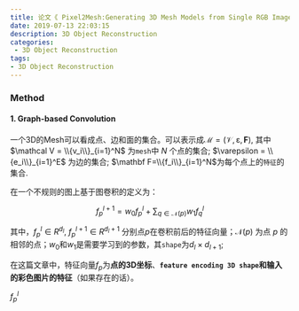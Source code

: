 ```yaml
---
title: 论文《 Pixel2Mesh:Generating 3D Mesh Models from Single RGB Images》
date: 2019-07-13 22:03:15
description: 3D Object Reconstruction
categories:
 - 3D Object Reconstruction
tags: 
- 3D Object Reconstruction
---
```



### Method
#### 1. Graph-based Convolution


一个3D的Mesh可以看成点、边和面的集合。可以表示成$\mathcal M =(\mathcal V,\mathcal \varepsilon,\mathbf F)$,
其中 $\mathcal V = \\{v_i\\}_{i=1}^N$ 为`mesh`中 $N$ 个点的集合;
$\varepsilon = \\{e_i\\}_{i=1}^E$ 为边的集合;
$\mathbf F=\\{f_i\\}_{i=1}^N$为每个点上的`特征`的集合.

在一个不规则的图上基于图卷积的定义为：

$$f_p^{l+1} = w_0f_p^l + \sum_{q \in \mathcal N(p)}w_1f_q^l$$

其中，$f_p^l \in R^{d_l}$, $f^{l+1}_p \in R^{d_l + 1}$ 分别点$p$在卷积前后的特征向量；$\mathcal N(p)$ 为点 $p$  的相邻的点；$w_0$和$w_1$是需要学习到的参数，其`shape`为$d_l \times d_{l+1}$;

在这篇文章中，特征向量$f_p$为**点的3D坐标**、**`feature encoding 3D shape`**和**输入的彩色图片的特征**（如果存在的话）。

$f_p^l$